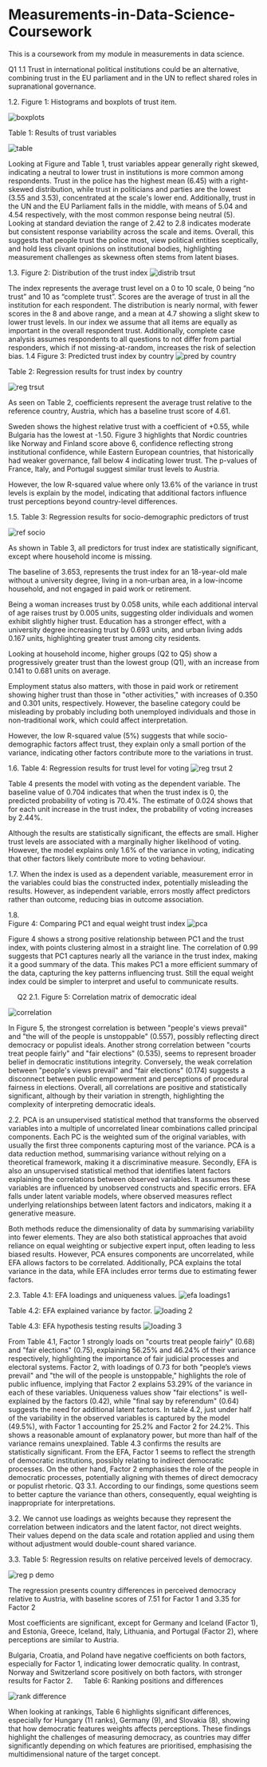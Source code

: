 # Measurements-in-Data-Science-Coursework
This is a coursework from my module in measurements in data science.

Q1 
1.1 Trust in international political institutions could be an alternative, combining trust in the EU parliament and in the UN to reflect shared roles in supranational governance. 

1.2.  Figure 1: Histograms and boxplots of trust item. 
   
  
 ![boxplots](https://github.com/user-attachments/assets/edaff8fb-c5e0-4466-8447-a210737f46b8)


  
  

Table 1: Results of trust variables 

![table ](https://github.com/user-attachments/assets/e7cca5c9-131f-47c4-a449-2bb82709e79f)

 

Looking at Figure and Table 1, trust variables appear generally right skewed, indicating a neutral to lower trust in institutions is more common among respondents. 
Trust in the police has the highest mean (6.45) with a right-skewed distribution, while trust in politicians and parties are the lowest (3.55 and 3.53), concentrated at the scale's lower end. Additionally, trust in the UN and the EU Parliament falls in the middle, with means of 5.04 and 4.54 respectively, with the most common response being neutral (5).  
Looking at standard deviation the range of 2.42 to 2.8 indicates moderate but consistent response variability across the scale and items.
Overall, this suggests that people trust the police most, view political entities sceptically, and hold less clivant opinions on institutional bodies, highlighting measurement challenges as skewness often stems from latent biases.

1.3. 
Figure 2: Distribution of the trust index 
![distrib trsut](https://github.com/user-attachments/assets/178bf14c-4d33-45f9-96bd-ad4754e2e460)

 
The index represents the average trust level on a 0 to 10 scale, 0 being “no trust” and 10 as “complete trust”. Scores are the average of trust in all the institution for each respondent.  The distribution is nearly normal, with fewer scores in the 8 and above range, and a mean at 4.7 showing a slight skew to lower trust levels. 
In our index we assume that all items are equally as important in the overall respondent trust. Additionally, complete case analysis assumes respondents to all questions to not differ from partial responders, which if not missing-at-random, increases the risk of selection bias. 
1.4 
Figure 3: Predicted trust index by country 
![pred by country](https://github.com/user-attachments/assets/12908867-6e18-487d-9344-3b8339933ece)

 
Table 2: Regression results for trust index by country

![reg trsut](https://github.com/user-attachments/assets/796e5ef1-5732-4e04-9cda-8135d7869a71)


As seen on Table 2, coefficients represent the average trust relative to the reference country, Austria, which has a baseline trust score of 4.61. 

Sweden shows the highest relative trust with a coefficient of +0.55, while Bulgaria has the lowest at -1.50. Figure 3 highlights that Nordic countries like Norway and Finland score above 6, confidence reflecting strong institutional confidence, while Eastern European countries, that historically had weaker governance, fall below 4 indicating lower trust. The p-values of France, Italy, and Portugal suggest similar trust levels to Austria. 

However, the low R-squared value where only 13.6% of the variance in trust levels is explain by the model, indicating that additional factors influence trust perceptions beyond country-level differences.


 
1.5. 
Table 3: Regression results for socio-demographic predictors of trust

![ref socio](https://github.com/user-attachments/assets/05f0120c-c35e-48dc-a923-37f5f9c8e1a7)

As shown in Table 3, all predictors for trust index are statistically significant, except where household income is missing.  

The baseline of 3.653, represents the trust index for an 18-year-old male without a university degree, living in a non-urban area, in a low-income household, and not engaged in paid work or retirement.

Being a woman increases trust by 0.058 units, while each additional interval of age raises trust by 0.005 units, suggesting older individuals and women exhibit slightly higher trust. Education has a stronger effect, with a university degree increasing trust by 0.693 units, and urban living adds 0.167 units, highlighting greater trust among city residents.

Looking at household income, higher groups (Q2 to Q5) show a progressively greater trust than the lowest group (Q1), with an increase from 0.141 to 0.681 units on average.

Employment status also matters, with those in paid work or retirement showing higher trust than those in "other activities," with increases of 0.350 and 0.301 units, respectively. However, the baseline category could be misleading by probably including both unemployed individuals and those in non-traditional work, which could affect interpretation.

However, the low R-squared value (5%) suggests that while socio-demographic factors affect trust, they explain only a small portion of the variance, indicating other factors contribute more to the variations in trust.

1.6. 
Table 4: Regression results for trust level for voting
![reg trsut 2](https://github.com/user-attachments/assets/1db0e549-fba1-418f-b548-40a22c17d707)

Table 4 presents the model with voting as the dependent variable. The baseline value of 0.704 indicates that when the trust index is 0, the predicted probability of voting is 70.4%. The estimate of 0.024 shows that for each unit increase in the trust index, the probability of voting increases by 2.44%. 

Although the results are statistically significant, the effects are small. Higher trust levels are associated with a marginally higher likelihood of voting. However, the model explains only 1.6% of the variance in voting, indicating that other factors likely contribute more to voting behaviour.

1.7. When the index is used as a dependent variable, measurement error in the variables could bias the constructed index, potentially misleading the results. However, as independent variable, errors mostly affect predictors rather than outcome, reducing bias in outcome association. 

1.8.  
Figure 4: Comparing PC1 and equal weight trust index 
 ![pca](https://github.com/user-attachments/assets/2fd58c52-9b27-4ab0-a0e8-7a3d60ba1a7f)


Figure 4 shows a strong positive relationship between PC1 and the trust index, with points clustering almost in a straight line. The correlation of 0.99 suggests that PC1 captures nearly all the variance in the trust index, making it a good summary of the data. 
This makes PC1 a more efficient summary of the data, capturing the key patterns influencing trust. Still the equal weight index could be simpler to interpret and useful to communicate results. 



 
Q2 
2.1.
Figure 5: Correlation matrix of democratic ideal
 
 ![correlation](https://github.com/user-attachments/assets/48a46fb0-93ef-4b8f-9c02-775aabce2c5a)


In Figure 5, the strongest correlation is between "people's views prevail" and "the will of the people is unstoppable" (0.557), possibly reflecting direct democracy or populist ideals. Another strong correlation between "courts treat people fairly" and "fair elections" (0.535), seems to represent broader belief in democratic institutions integrity.
Conversely, the weak correlation between "people's views prevail" and "fair elections" (0.174) suggests a disconnect between public empowerment and perceptions of procedural fairness in elections.
Overall, all correlations are positive and statistically significant, although by their variation in strength, highlighting the complexity of interpreting democratic ideals. 

2.2. PCA is an unsupervised statistical method that transforms the observed variables into a multiple of uncorrelated linear combinations called principal components. Each PC is the weighted sum of the original variables, with usually the first three components capturing most of the variance. 
PCA is a data reduction method, summarising variance without relying on a theoretical framework, making it a discriminative measure.
Secondly, EFA is also an unsupervised statistical method that identifies latent factors explaining the correlations between observed variables. It assumes these variables are influenced by unobserved constructs and specific errors. EFA falls under latent variable models, where observed measures reflect underlying relationships between latent factors and indicators, making it a generative measure.

Both methods reduce the dimensionality of data by summarising variability into fewer elements. They are also both statistical approaches that avoid reliance on equal weighting or subjective expert input, often leading to less biased results. However, PCA ensures components are uncorrelated, while EFA allows factors to be correlated. Additionally, PCA explains the total variance in the data, while EFA includes error terms due to estimating fewer factors. 

2.3.
Table 4.1: EFA loadings and uniqueness values. 
 ![efa loadings1](https://github.com/user-attachments/assets/11545d86-2b52-4d1d-944b-04cb22a27e15)


Table 4.2:  EFA explained variance by factor. 
 ![loading 2](https://github.com/user-attachments/assets/e1895975-d4db-4620-8fad-9c8d2b7974cf)


Table 4.3: EFA hypothesis testing results 
 ![loading 3](https://github.com/user-attachments/assets/d71c2566-0bab-4d02-873f-3a72538537a7)

From Table 4.1, Factor 1 strongly loads on "courts treat people fairly" (0.68) and "fair elections" (0.75), explaining 56.25% and 46.24% of their variance respectively, highlighting the importance of fair judicial processes and electoral systems. 
Factor 2, with loadings of 0.73 for both "people’s views prevail" and "the will of the people is unstoppable," highlights the role of public influence, implying that Factor 2 explains 53.29% of the variance in each of these variables. 
Uniqueness values show "fair elections" is well-explained by the factors (0.42), while "final say by referendum" (0.64) suggests the need for additional latent factors.
In table 4.2, just under half of the variability in the observed variables is captured by the model (49.5%), with Factor 1 accounting for 25.2% and Factor 2 for 24.2%. This shows a reasonable amount of explanatory power, but more than half of the variance remains unexplained. Table 4.3 confirms the results are statistically significant.
From the EFA, Factor 1 seems to reflect the strength of democratic institutions, possibly relating to indirect democratic processes. On the other hand, Factor 2 emphasises the role of the people in democratic processes, potentially aligning with themes of direct democracy or populist rhetoric. 
Q3
3.1. According to our findings, some questions seem to better capture the variance than others, consequently, equal weighting is inappropriate for interpretations. 

3.2.   We cannot use loadings as weights because they represent the correlation between indicators and the latent factor, not direct weights. Their values depend on the data scale and rotation applied and using them without adjustment would double-count shared variance. 

3.3. 
Table 5: Regression results on relative perceived levels of democracy. 

![reg p demo](https://github.com/user-attachments/assets/4ca43e35-bed7-4903-9bd1-a9dd6b0e4d00)

 
The regression presents country differences in perceived democracy relative to Austria, with baseline scores of 7.51 for Factor 1 and 3.35 for Factor 2

Most coefficients are significant, except for Germany and Iceland (Factor 1), and Estonia, Greece, Iceland, Italy, Lithuania, and Portugal (Factor 2), where perceptions are similar to Austria. 

Bulgaria, Croatia, and Poland have negative coefficients on both factors, especially for Factor 1, indicating lower democratic quality. In contrast, Norway and Switzerland score positively on both factors, with stronger results for Factor 2.
 
Table 6: Ranking positions and differences
 
![rank difference](https://github.com/user-attachments/assets/6219fc83-2b16-42d9-a8af-cd05d3953b1e)

When looking at rankings, Table 6 highlights significant differences, especially for Hungary (11 ranks), Germany (9), and Slovakia (8), showing that how democratic features weights affects perceptions. 
These findings highlight the challenges of measuring democracy, as countries may differ significantly depending on which features are prioritised, emphasising the multidimensional nature of the target concept. 



 
